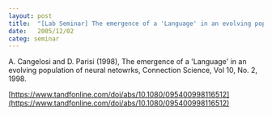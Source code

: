 ```yaml
---
layout: post
title:  "[Lab Seminar] The emergence of a 'Language' in an evolving population of neural netowrks"
date:   2005/12/02
categ: seminar
---
```






A. Cangelosi and D. Parisi (1998), The emergence of a 'Language' in an evolving population of neural netowrks, Connection Science, Vol 10, No. 2, 1998.



[https://www.tandfonline.com/doi/abs/10.1080/095400998116512](https://www.tandfonline.com/doi/abs/10.1080/095400998116512)



 

